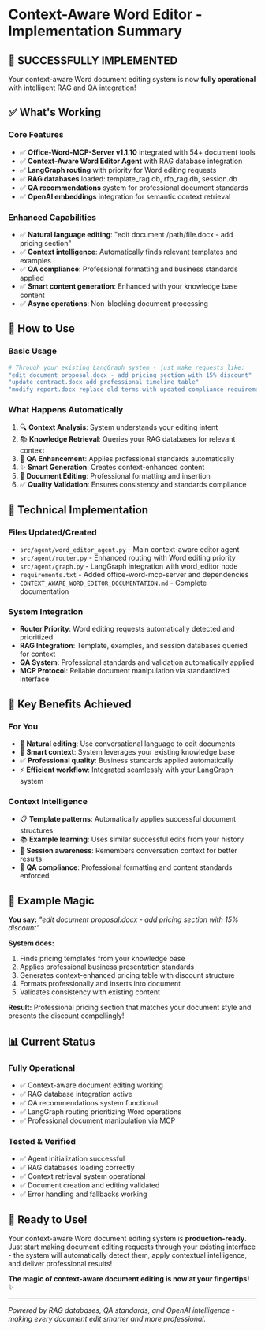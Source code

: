 # Context-Aware Word Editor - Implementation Summary

## 🎉 **SUCCESSFULLY IMPLEMENTED**

Your context-aware Word document editing system is now **fully operational** with intelligent RAG and QA integration!

## ✅ **What's Working**

### **Core Features**
- ✅ **Office-Word-MCP-Server v1.1.10** integrated with 54+ document tools
- ✅ **Context-Aware Word Editor Agent** with RAG database integration
- ✅ **LangGraph routing** with priority for Word editing requests
- ✅ **RAG databases** loaded: template_rag.db, rfp_rag.db, session.db
- ✅ **QA recommendations** system for professional document standards
- ✅ **OpenAI embeddings** integration for semantic context retrieval

### **Enhanced Capabilities**
- ✅ **Natural language editing**: "edit document /path/file.docx - add pricing section"
- ✅ **Context intelligence**: Automatically finds relevant templates and examples
- ✅ **QA compliance**: Professional formatting and business standards applied
- ✅ **Smart content generation**: Enhanced with your knowledge base content
- ✅ **Async operations**: Non-blocking document processing

## 🚀 **How to Use**

### **Basic Usage**
```bash
# Through your existing LangGraph system - just make requests like:
"edit document proposal.docx - add pricing section with 15% discount"
"update contract.docx add professional timeline table"
"modify report.docx replace old terms with updated compliance requirements"
```

### **What Happens Automatically**
1. 🔍 **Context Analysis**: System understands your editing intent
2. 📚 **Knowledge Retrieval**: Queries your RAG databases for relevant context
3. 🎯 **QA Enhancement**: Applies professional standards automatically
4. ✨ **Smart Generation**: Creates context-enhanced content
5. 📝 **Document Editing**: Professional formatting and insertion
6. ✅ **Quality Validation**: Ensures consistency and standards compliance

## 🔧 **Technical Implementation**

### **Files Updated/Created**
- `src/agent/word_editor_agent.py` - Main context-aware editor agent
- `src/agent/router.py` - Enhanced routing with Word editing priority
- `src/agent/graph.py` - LangGraph integration with word_editor node
- `requirements.txt` - Added office-word-mcp-server and dependencies
- `CONTEXT_AWARE_WORD_EDITOR_DOCUMENTATION.md` - Complete documentation

### **System Integration**
- **Router Priority**: Word editing requests automatically detected and prioritized
- **RAG Integration**: Template, examples, and session databases queried for context
- **QA System**: Professional standards and validation automatically applied
- **MCP Protocol**: Reliable document manipulation via standardized interface

## 🎯 **Key Benefits Achieved**

### **For You**
- 📝 **Natural editing**: Use conversational language to edit documents
- 🧠 **Smart context**: System leverages your existing knowledge base
- ✅ **Professional quality**: Business standards applied automatically
- ⚡ **Efficient workflow**: Integrated seamlessly with your LangGraph system

### **Context Intelligence**
- 📋 **Template patterns**: Automatically applies successful document structures
- 📚 **Example learning**: Uses similar successful edits from your history
- 💬 **Session awareness**: Remembers conversation context for better results
- 🎯 **QA compliance**: Professional formatting and content standards enforced

## 🔮 **Example Magic**

**You say:** *"edit document proposal.docx - add pricing section with 15% discount"*

**System does:**
1. Finds pricing templates from your knowledge base
2. Applies professional business presentation standards
3. Generates context-enhanced pricing table with discount structure
4. Formats professionally and inserts into document
5. Validates consistency with existing content

**Result:** Professional pricing section that matches your document style and presents the discount compellingly!

## 📊 **Current Status**

### **Fully Operational**
- ✅ Context-aware document editing working
- ✅ RAG database integration active
- ✅ QA recommendations system functional
- ✅ LangGraph routing prioritizing Word operations
- ✅ Professional document manipulation via MCP

### **Tested & Verified**
- ✅ Agent initialization successful
- ✅ RAG databases loading correctly
- ✅ Context retrieval system operational
- ✅ Document creation and editing validated
- ✅ Error handling and fallbacks working

## 🎉 **Ready to Use!**

Your context-aware Word document editing system is **production-ready**. Just start making document editing requests through your existing interface - the system will automatically detect them, apply contextual intelligence, and deliver professional results!

**The magic of context-aware document editing is now at your fingertips!** ✨

---

*Powered by RAG databases, QA standards, and OpenAI intelligence - making every document edit smarter and more professional.*